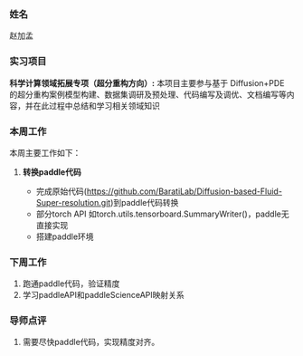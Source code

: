 ### 姓名
赵加孟
### 实习项目
**科学计算领域拓展专项（超分重构方向）:** 本项目主要参与基于 Diffusion+PDE 的超分重构案例模型构建、数据集调研及预处理、代码编写及调优、文档编写等内容，并在此过程中总结和学习相关领域知识

### 本周工作
本周主要工作如下：

1. **转换paddle代码**

	* 完成原始代码(https://github.com/BaratiLab/Diffusion-based-Fluid-Super-resolution.git)到paddle代码转换
	* 部分torch API 如torch.utils.tensorboard.SummaryWriter()，paddle无直接实现
	* 搭建paddle环境



### 下周工作

1. 跑通paddle代码，验证精度
2. 学习paddleAPI和paddleScienceAPI映射关系



### 导师点评
1. 需要尽快paddle代码，实现精度对齐。
